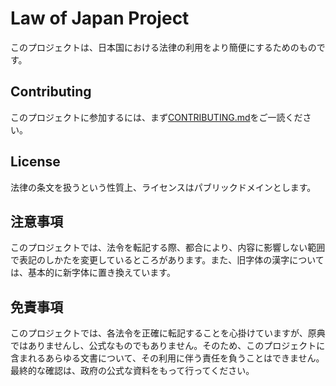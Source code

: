 # Law of Japan Project

このプロジェクトは、日本国における法律の利用をより簡便にするためのものです。

## Contributing

このプロジェクトに参加するには、まず[CONTRIBUTING.md](CONTRIBUTING.md)をご一読ください。

## License

法律の条文を扱うという性質上、ライセンスはパブリックドメインとします。

## 注意事項

このプロジェクトでは、法令を転記する際、都合により、内容に影響しない範囲で表記のしかたを変更しているところがあります。また、旧字体の漢字については、基本的に新字体に置き換えています。

## 免責事項

このプロジェクトでは、各法令を正確に転記することを心掛けていますが、原典ではありませんし、公式なものでもありません。そのため、このプロジェクトに含まれるあらゆる文書について、その利用に伴う責任を負うことはできません。最終的な確認は、政府の公式な資料をもって行ってください。
